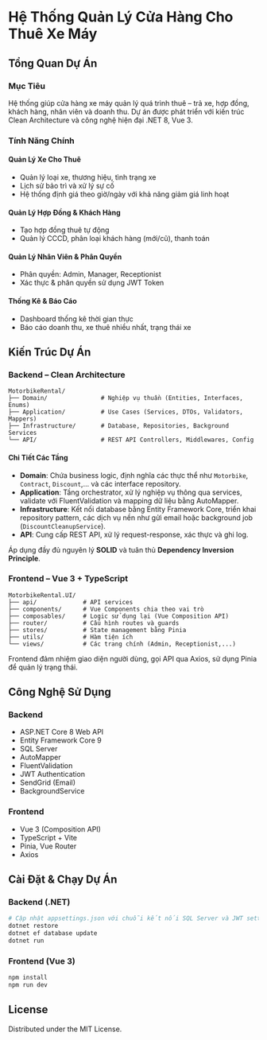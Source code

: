 # Hệ Thống Quản Lý Cửa Hàng Cho Thuê Xe Máy

## Tổng Quan Dự Án

### Mục Tiêu
Hệ thống giúp cửa hàng xe máy quản lý quá trình thuê – trả xe, hợp đồng, khách hàng, nhân viên và doanh thu. Dự án được phát triển với kiến trúc Clean Architecture và công nghệ hiện đại .NET 8, Vue 3.

### Tính Năng Chính

#### Quản Lý Xe Cho Thuê
- Quản lý loại xe, thương hiệu, tình trạng xe
- Lịch sử bảo trì và xử lý sự cố
- Hệ thống định giá theo giờ/ngày với khả năng giảm giá linh hoạt

#### Quản Lý Hợp Đồng & Khách Hàng
- Tạo hợp đồng thuê tự động
- Quản lý CCCD, phân loại khách hàng (mới/cũ), thanh toán

#### Quản Lý Nhân Viên & Phân Quyền
- Phân quyền: Admin, Manager, Receptionist
- Xác thực & phân quyền sử dụng JWT Token

#### Thống Kê & Báo Cáo
- Dashboard thống kê thời gian thực
- Báo cáo doanh thu, xe thuê nhiều nhất, trạng thái xe

## Kiến Trúc Dự Án

### Backend – Clean Architecture

```
MotorbikeRental/
├── Domain/               # Nghiệp vụ thuần (Entities, Interfaces, Enums)
├── Application/          # Use Cases (Services, DTOs, Validators, Mappers)
├── Infrastructure/       # Database, Repositories, Background Services
└── API/                  # REST API Controllers, Middlewares, Config
```

#### Chi Tiết Các Tầng

- **Domain**: Chứa business logic, định nghĩa các thực thể như `Motorbike`, `Contract`, `Discount`,... và các interface repository.
- **Application**: Tầng orchestrator, xử lý nghiệp vụ thông qua services, validate với FluentValidation và mapping dữ liệu bằng AutoMapper.
- **Infrastructure**: Kết nối database bằng Entity Framework Core, triển khai repository pattern, các dịch vụ nền như gửi email hoặc background job (`DiscountCleanupService`). 
- **API**: Cung cấp REST API, xử lý request-response, xác thực và ghi log.

Áp dụng đầy đủ nguyên lý **SOLID** và tuân thủ **Dependency Inversion Principle**.

### Frontend – Vue 3 + TypeScript

```
MotorbikeRental.UI/
├── api/             # API services
├── components/      # Vue Components chia theo vai trò
├── composables/     # Logic sử dụng lại (Vue Composition API)
├── router/          # Cấu hình routes và guards
├── stores/          # State management bằng Pinia
├── utils/           # Hàm tiện ích
└── views/           # Các trang chính (Admin, Receptionist,...)
```

Frontend đảm nhiệm giao diện người dùng, gọi API qua Axios, sử dụng Pinia để quản lý trạng thái.

## Công Nghệ Sử Dụng

### Backend
- ASP.NET Core 8 Web API
- Entity Framework Core 9
- SQL Server
- AutoMapper
- FluentValidation
- JWT Authentication
- SendGrid (Email)
- BackgroundService

### Frontend
- Vue 3 (Composition API)
- TypeScript + Vite
- Pinia, Vue Router
- Axios

## Cài Đặt & Chạy Dự Án

### Backend (.NET)
```bash
# Cập nhật appsettings.json với chuỗi kết nối SQL Server và JWT settings
dotnet restore
dotnet ef database update
dotnet run
```

### Frontend (Vue 3)
```bash
npm install
npm run dev
```

## License

Distributed under the MIT License.